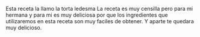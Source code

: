 Esta receta la llamo la torta ledesma
La receta es muy censilla pero para mi hermana y para mi es muy deliciosa por que los ingredientes que utilizaremos en esta receta son muy faciles de obtener. Y aparte te quedara muy delicioso.